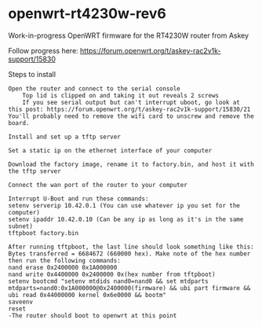 # openwrt-rt4230w-rev6
Work-in-progress OpenWRT firmware for the RT4230W router from Askey

Follow progress here: https://forum.openwrt.org/t/askey-rac2v1k-support/15830

Steps to install

    Open the router and connect to the serial console
        Top lid is clipped on and taking it out reveals 2 screws
        If you see serial output but can't interrupt uboot, go look at this post: https://forum.openwrt.org/t/askey-rac2v1k-support/15830/21 You'll probably need to remove the wifi card to unscrew and remove the board.

    Install and set up a tftp server

    Set a static ip on the ethernet interface of your computer

    Download the factory image, rename it to factory.bin, and host it with the tftp server

    Connect the wan port of the router to your computer

    Interrupt U-Boot and run these commands:
    setenv serverip 10.42.0.1 (You can use whatever ip you set for the computer)
    setenv ipaddr 10.42.0.10 (Can be any ip as long as it's in the same subnet)
    tftpboot factory.bin

    After running tftpboot, the last line should look something like this: Bytes transferred = 6684672 (660000 hex). Make note of the hex number then run the following commands:
    nand erase 0x2400000 0x1A000000
    nand write 0x4400000 0x2400000 0x(hex number from tftpboot)
    setenv bootcmd "setenv mtdids nand0=nand0 && set mtdparts mtdparts=nand0:0x1A000000@0x2400000(firmware) && ubi part firmware && ubi read 0x44000000 kernel 0x6e0000 && bootm"
    saveenv
    reset
    -The router should boot to openwrt at this point
